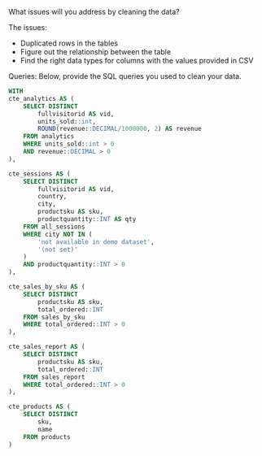 What issues will you address by cleaning the data?

The issues:
- Duplicated rows in the tables
- Figure out the relationship between the table
- Find the right data types for columns with the values provided in CSV

Queries:
Below, provide the SQL queries you used to clean your data.
```sql
WITH 
cte_analytics AS (
	SELECT DISTINCT
		fullvisitorid AS vid,
		units_sold::int,
		ROUND(revenue::DECIMAL/1000000, 2) AS revenue
	FROM analytics
	WHERE units_sold::int > 0
	AND revenue::DECIMAL > 0
),

cte_sessions AS (
	SELECT DISTINCT
		fullvisitorid AS vid,
		country,
		city, 
		productsku AS sku,
		productquantity::INT AS qty
	FROM all_sessions
	WHERE city NOT IN (
		'not available in demo dataset', 
		'(not set)'
	)
	AND productquantity::INT > 0
),

cte_sales_by_sku AS (
	SELECT DISTINCT
		productsku AS sku,
		total_ordered::INT
	FROM sales_by_sku
	WHERE total_ordered::INT > 0
),

cte_sales_report AS (
	SELECT DISTINCT
		productsku AS sku,
		total_ordered::INT
	FROM sales_report
	WHERE total_ordered::INT > 0
),

cte_products AS (
	SELECT DISTINCT
		sku, 
		name
	FROM products
)
```

